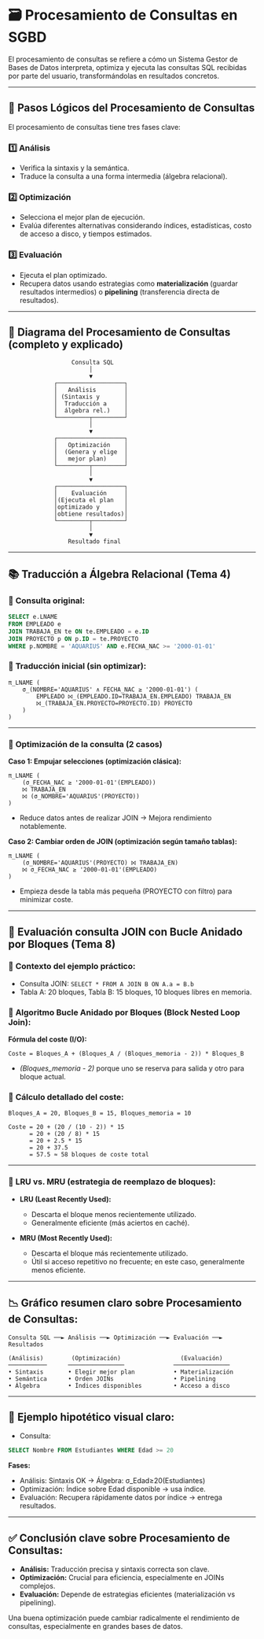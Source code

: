 

# 🗃️ **Procesamiento de Consultas en SGBD**

El procesamiento de consultas se refiere a cómo un Sistema Gestor de Bases de Datos interpreta, optimiza y ejecuta las consultas SQL recibidas por parte del usuario, transformándolas en resultados concretos.

---

## 📌 **Pasos Lógicos del Procesamiento de Consultas**

El procesamiento de consultas tiene tres fases clave:

### 1️⃣ **Análisis**
- Verifica la sintaxis y la semántica.
- Traduce la consulta a una forma intermedia (álgebra relacional).

### 2️⃣ **Optimización**
- Selecciona el mejor plan de ejecución.
- Evalúa diferentes alternativas considerando índices, estadísticas, costo de acceso a disco, y tiempos estimados.

### 3️⃣ **Evaluación**
- Ejecuta el plan optimizado.
- Recupera datos usando estrategias como **materialización** (guardar resultados intermedios) o **pipelining** (transferencia directa de resultados).

---

## 📐 **Diagrama del Procesamiento de Consultas (completo y explicado)**

```
                  Consulta SQL
                       │
                       ▼
             ┌───────────────────┐
             │   Análisis        │
             │ (Sintaxis y       │
             │  Traducción a     │
             │  álgebra rel.)    │
             └─────────┬─────────┘
                       │
                       ▼
             ┌───────────────────┐
             │   Optimización    │
             │  (Genera y elige  │
             │   mejor plan)     │
             └─────────┬─────────┘
                       │
                       ▼
             ┌───────────────────┐
             │    Evaluación     │
             │(Ejecuta el plan   │
             │optimizado y       │
             │obtiene resultados)│
             └─────────┬─────────┘
                       │
                       ▼
                 Resultado final
```

---

## 📚 **Traducción a Álgebra Relacional (Tema 4)**

### 🔹 **Consulta original:**

```sql
SELECT e.LNAME 
FROM EMPLEADO e 
JOIN TRABAJA_EN te ON te.EMPLEADO = e.ID 
JOIN PROYECTO p ON p.ID = te.PROYECTO 
WHERE p.NOMBRE = 'AQUARIUS' AND e.FECHA_NAC >= '2000-01-01'
```

### 🔹 **Traducción inicial (sin optimizar):**

```
π_LNAME (
    σ_(NOMBRE='AQUARIUS' ∧ FECHA_NAC ≥ '2000-01-01') (
        EMPLEADO ⨝_(EMPLEADO.ID=TRABAJA_EN.EMPLEADO) TRABAJA_EN 
        ⨝_(TRABAJA_EN.PROYECTO=PROYECTO.ID) PROYECTO
    )
)
```

---

### 🔹 **Optimización de la consulta (2 casos)**

**Caso 1: Empujar selecciones (optimización clásica):**

```
π_LNAME (
    (σ_FECHA_NAC ≥ '2000-01-01'(EMPLEADO)) 
    ⨝ TRABAJA_EN 
    ⨝ (σ_NOMBRE='AQUARIUS'(PROYECTO))
)
```

- Reduce datos antes de realizar JOIN → Mejora rendimiento notablemente.

**Caso 2: Cambiar orden de JOIN (optimización según tamaño tablas):**

```
π_LNAME (
    (σ_NOMBRE='AQUARIUS'(PROYECTO) ⨝ TRABAJA_EN) 
    ⨝ σ_FECHA_NAC ≥ '2000-01-01'(EMPLEADO)
)
```

- Empieza desde la tabla más pequeña (PROYECTO con filtro) para minimizar coste.

---

## 🔗 **Evaluación consulta JOIN con Bucle Anidado por Bloques (Tema 8)**

### 🔹 **Contexto del ejemplo práctico:**

- Consulta JOIN: `SELECT * FROM A JOIN B ON A.a = B.b`
- Tabla A: 20 bloques, Tabla B: 15 bloques, 10 bloques libres en memoria.

### 🔹 **Algoritmo Bucle Anidado por Bloques (Block Nested Loop Join)**:

**Fórmula del coste (I/O):**
```
Coste = Bloques_A + (Bloques_A / (Bloques_memoria - 2)) * Bloques_B
```

- *(Bloques_memoria - 2)* porque uno se reserva para salida y otro para bloque actual.

### 🔹 **Cálculo detallado del coste:**

```
Bloques_A = 20, Bloques_B = 15, Bloques_memoria = 10

Coste = 20 + (20 / (10 - 2)) * 15
      = 20 + (20 / 8) * 15
      = 20 + 2.5 * 15
      = 20 + 37.5
      = 57.5 ≈ 58 bloques de coste total
```

---

### 🔹 **LRU vs. MRU (estrategia de reemplazo de bloques)**:

- **LRU (Least Recently Used):**
  - Descarta el bloque menos recientemente utilizado.
  - Generalmente eficiente (más aciertos en caché).

- **MRU (Most Recently Used):**
  - Descarta el bloque más recientemente utilizado.
  - Útil si acceso repetitivo no frecuente; en este caso, generalmente menos eficiente.

---

## 📉 **Gráfico resumen claro sobre Procesamiento de Consultas:**

```
Consulta SQL ──► Análisis ──► Optimización ──► Evaluación ──► Resultados

(Análisis)        (Optimización)                 (Evaluación)
───────────      ────────────────              ────────────────
• Sintaxis       • Elegir mejor plan           • Materialización
• Semántica      • Orden JOINs                 • Pipelining
• Álgebra        • Índices disponibles         • Acceso a disco
```

---

## 📌 **Ejemplo hipotético visual claro:**

- Consulta: 
```sql
SELECT Nombre FROM Estudiantes WHERE Edad >= 20
```

**Fases:**
- Análisis: Sintaxis OK → Álgebra: σ_Edad≥20(Estudiantes)
- Optimización: Índice sobre Edad disponible → usa índice.
- Evaluación: Recupera rápidamente datos por índice → entrega resultados.

---

## ✅ **Conclusión clave sobre Procesamiento de Consultas:**

- **Análisis:** Traducción precisa y sintaxis correcta son clave.
- **Optimización:** Crucial para eficiencia, especialmente en JOINs complejos.
- **Evaluación:** Depende de estrategias eficientes (materialización vs pipelining).

Una buena optimización puede cambiar radicalmente el rendimiento de consultas, especialmente en grandes bases de datos.
